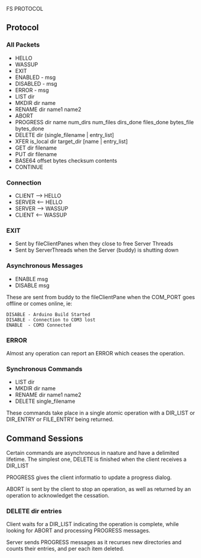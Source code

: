 FS PROTOCOL

## Protocol

### All Packets

- HELLO
- WASSUP
- EXIT
- ENABLED		- msg
- DISABLED		- msg
- ERROR			- msg
- LIST			dir
- MKDIR			dir name
- RENAME		dir name1 name2
- ABORT
- PROGRESS		dir name num_dirs num_files dirs_done files_done bytes_file bytes_done
- DELETE		dir (single_filename | entry_list]
- XFER			is_local dir target_dir [name | entry_list]
- GET           dir filename
- PUT			dir filename
- BASE64		offset bytes checksum contents
- CONTINUE

### Connection

- CLIENT --> HELLO
- SERVER <-- HELLO
- SERVER --> WASSUP
- CLIENT <-- WASSUP

### EXIT

- Sent by fileClientPanes when they close to free Server Threads
- Sent by ServerThreads when the Server (buddy) is shutting down

### Asynchronous Messages

- ENABLE msg
- DISABLE msg

These are sent from buddy to the fileClientPane when the COM_PORT
goes offline or comes online, ie:

	DISABLE - Arduino Build Started
	DISABLE - Connection to COM3 lost
	ENABLE  - COM3 Connected

### ERROR

Almost any operation can report an ERROR which ceases
the operation.

### Synchronous Commands

- LIST			dir
- MKDIR			dir name
- RENAME		dir name1 name2
- DELETE		single_filename

These commands take place in a single atomic operation
with a DIR_LIST or DIR_ENTRY or FILE_ENTRY being returned.



## Command Sessions

Certain commands are asynchronous in naature and have a delimited lifetime.
The simplest one, DELETE is finished when the client receives a DIR_LIST

PROGRESS gives the client informatio to update a progress dialog.

ABORT is sent by the client to stop an operation, as well as
returned by an operation to acknowledget the cessation.


### DELETE dir entries

Client waits for a DIR_LIST indicating the operation is complete,
while looking for ABORT and processing PROGRESS messages.

Server sends PROGRESS messages as it recurses new directories
and counts their entries, and per each item deleted.
